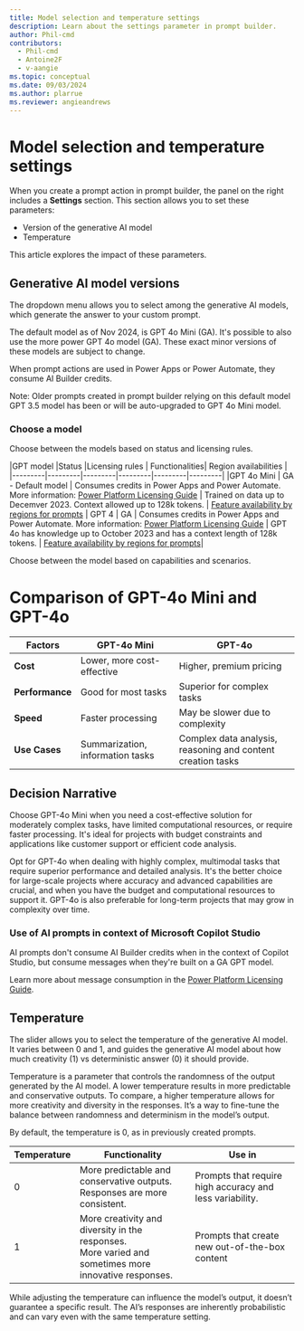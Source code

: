 ```yaml
---
title: Model selection and temperature settings
description: Learn about the settings parameter in prompt builder.
author: Phil-cmd
contributors:
  - Phil-cmd
  - Antoine2F
  - v-aangie
ms.topic: conceptual
ms.date: 09/03/2024
ms.author: plarrue
ms.reviewer: angieandrews
---
```


# Model selection and temperature settings

When you create a prompt action in prompt builder, the panel on the right includes a **Settings** section. This section allows you to set these parameters:

- Version of the generative AI model
- Temperature

This article explores the impact of these parameters.

## Generative AI model versions

The dropdown menu allows you to select among the generative AI models, which generate the answer to your custom prompt.

The default model as of Nov 2024, is GPT 4o Mini (GA). It's possible to also use the more power GPT 4o model (GA). These exact minor versions of these models are subject to change.

When prompt actions are used in Power Apps or Power Automate, they consume AI Builder credits.

Note: Older prompts created in prompt builder relying on this default model GPT 3.5 model has been or will be auto-upgraded to GPT 4o Mini model.

### Choose a model

Choose between the models based on status and licensing rules.

|GPT model  |Status   |Licensing rules   | Functionalities| Region availabilities |
|---------|---------|---------|---------|---------|---------|
|GPT 4o Mini | GA - Default model	| Consumes credits in Power Apps and Power Automate. More information: [Power Platform Licensing Guide](https://go.microsoft.com/fwlink/?linkid=2085130)  | Trained on data up to Decemver 2023. Context allowed up to 128k tokens. | [Feature availability by regions for prompts](availability-region.md)
| GPT 4 | GA | Consumes credits in Power Apps and Power Automate. More information: [Power Platform Licensing Guide](https://go.microsoft.com/fwlink/?linkid=2085130)  | GPT 4o has knowledge up to October 2023 and has a context length of 128k tokens. | [Feature availability by regions for prompts](availability-region.md)|

Choose between the model based on capabilities and scenarios.
# Comparison of GPT-4o Mini and GPT-4o

| Factors                     | GPT-4o Mini                          | GPT-4o                               |
|---------------------------|--------------------------------------|--------------------------------------|
| **Cost**                  | Lower, more cost-effective           | Higher, premium pricing              |
| **Performance**           | Good for most tasks                  | Superior for complex tasks           |
| **Speed**                 | Faster processing                     | May be slower due to complexity      |
| **Use Cases**             | Summarization, information tasks | Complex data analysis, reasoning and content creation tasks |


## Decision Narrative

Choose GPT-4o Mini when you need a cost-effective solution for moderately complex tasks, have limited computational resources, or require faster processing. It's ideal for projects with budget constraints and applications like customer support or efficient code analysis.

Opt for GPT-4o when dealing with highly complex, multimodal tasks that require superior performance and detailed analysis. It's the better choice for large-scale projects where accuracy and advanced capabilities are crucial, and when you have the budget and computational resources to support it. GPT-4o is also preferable for long-term projects that may grow in complexity over time.

### Use of AI prompts in context of Microsoft Copilot Studio

AI prompts don't consume AI Builder credits when in the context of Copilot Studio, but consume messages when they're built on a GA GPT model.

Learn more about message consumption in the [Power Platform Licensing Guide](https://go.microsoft.com/fwlink/?linkid=2085130).

## Temperature

The slider allows you to select the temperature of the generative AI model. It varies between 0 and 1, and guides the generative AI model about how much creativity (1) vs deterministic answer (0) it should provide.

Temperature is a parameter that controls the randomness of the output generated by the AI model. A lower temperature results in more predictable and conservative outputs. To compare, a higher temperature allows for more creativity and diversity in the responses. It’s a way to fine-tune the balance between randomness and determinism in the model’s output.

By default, the temperature is 0, as in previously created prompts.

|Temperature  |Functionality| Use in|
|---------|---------|---------|
|0| More predictable and conservative outputs.<br>Responses are more consistent.| Prompts that require high accuracy and less variability.|
|1| More creativity and diversity in the responses. <br> More varied and sometimes more innovative responses.| Prompts that create new out-of-the-box content |

While adjusting the temperature can influence the model’s output, it doesn’t guarantee a specific result. The AI’s responses are inherently probabilistic and can vary even with the same temperature setting.

